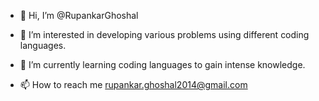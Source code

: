 - 👋 Hi, I’m @RupankarGhoshal
- 👀 I’m interested in developing various problems using different coding languages. 
- 🌱 I’m currently learning coding languages to gain intense knowledge.

- 📫 How to reach me rupankar.ghoshal2014@gmail.com

<!---
RupankarGhoshal/RupankarGhoshal is a ✨ special ✨ repository because its `README.md` (this file) appears on your GitHub profile.
You can click the Preview link to take a look at your changes.
--->
